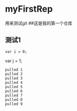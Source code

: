 # myFirstRep
用来测试git
##这是我的第一个仓库
## 测试1
```
var i = 0;
```
var j = 1;
```
pulled 1
pulled 2
pulled 3
pulled 4
pulled 5
pulled 6
pulled 7
pulled 8
pulled 9